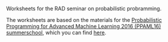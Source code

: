Worksheets for the RAD seminar on probabilistic probramming.

The worksheets are based on the materials for the [Probabilistic Programming for Advanced Machine Learning 2016 (PPAML16) summerschool](http://ppaml.galois.com/wiki/wiki/SummerSchools/2016/LectureMaterials), which you can find [here](https://bitbucket.org/probprog/ppaml-summer-school-2016).
